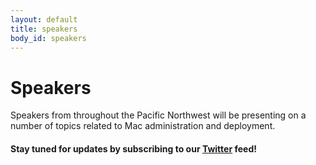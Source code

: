 ```yaml
---
layout: default
title: speakers
body_id: speakers
---
```


# Speakers

<p class="lead">
Speakers from throughout the Pacific Northwest will be presenting on a number of topics related to Mac administration and deployment.
</p>

#### Stay tuned for updates by subscribing to our [Twitter](https://twitter.com/intent/follow?&screen_name=MacDevOpsYVR) feed!
<br>

<!--<div class="col-xs-12 pull-left thumbnail">
  <img class="headshot-img" src="/assets/clay200.jpg">
  <div class="responsive">
    <h4>Clay Caviness</h4>
    <p class="lead">
    Clay Caviness has been a Mac and UNIX systems engineer since the early 90s and was thrilled when NeXT bought Apple. Clay currently works for Google in New York City.
    </p>
  </div>
</div>
-->
<!--
<div class="col-xs-12 pull-left thumbnail">
  <img class="headshot-img" src="/assets/chilcote.jpg">
  <div class="responsive">
    <h4>Joseph Chilcote</h4>
    <p class="lead">
      Joseph Chilcote is a Senior Systems Engineer at Splunk. Instigator of vfuse: https://github.com/chilcote/vfuse
    </p>
  </div>
</div>

<div class="col-xs-12 pull-left thumbnail">
  <img class="headshot-img" src="/assets/mike_dodge_218x208.jpg">
  <div class="responsive">
    <h4>Mike Dodge</h4>
    <p class="lead">
      Mike Dodge is a Client Platform Engineer at Facebook.
    </p>
  </div>
</div>

<div class="col-xs-12 pull-left thumbnail">
  <img class="headshot-img" src="/assets/eigerman.jpg">
  <div class="responsive">
    <h4>Edward Eigerman</h4>
    <p class="lead">
      Edward Eigerman is a Macintosh System Administrator at Google.
    </p>
  </div>
</div>

<div class="col-xs-12 pull-left thumbnail">
  <img class="headshot-img" src="/assets/keeley.jpg">
  <div class="responsive">
    <h4>Samuel Keeley</h4>
    <p class="lead">
      Samuel Keeley is a Site Reliability Engineer at Dropbox.
    </p>
  </div>
</div>

<div class="col-xs-12 pull-left thumbnail">
  <img class="headshot-img" src="/assets/MichaelLynn200.png">
  <div class="responsive">
    <h4>Michael Lynn</h4>
    <p class="lead">
      Michael Lynn is a system administrator for a moderately sized government department in Washington state. He is obsessed with python and OS X.
    </p>
  </div>
  
</div>
<div class="col-xs-12 pull-left thumbnail">
  <img class="headshot-img" src="/assets/nick_mcspadden_233.jpg">
  <div class="responsive">
    <h4>Nick McSpadden</h4>
    <p class="lead">
      Nick McSpadden is the Client Systems Manager at Schools of the Sacred Heart, San Francisco. He is in charge of the deployment of all client workstations and devices, including the faculty laptops and the school's 1:1 iPad program. Blog: https://osxdominion.wordpress.com
    </p>
  </div>
</div>

<div class="col-xs-12 pull-left thumbnail">
  <img class="headshot-img" src="/assets/neagle.jpg">
  <div class="responsive">
    <h4>Greg Neagle</h4>
    <p class="lead">
      Greg Neagle is a Sr. Systems Engineer at a large animation studio. Creator of Munki, which is currently in use at organizations all over the world, managing software for tens of thousands of Macs: https://github.com/munki/munki
    </p>
  </div>
</div>

<div class="col-xs-12 pull-left thumbnail">
  <img class="headshot-img" src="/assets/robson.jpg">
  <div class="responsive">
    <h4>Wade Robson</h4>
    <p class="lead">
      Wade Robson has worked for BC's largest Apple Reseller, now he's wrangling macs for urthecast
    </p>
  </div>
</div>
<div class="col-xs-12 pull-left thumbnail">
  <img class="headshot-img" src="/assets/shott.jpg">
  <div class="responsive">
    <h4>Riley Shott</h4>
    <p class="lead">
      Riley Shott, recovering Puppet master, is now working his magic with Chef recipes.
    </p>
  </div>
</div>

<div class="col-xs-12 pull-left thumbnail">
  <img class="headshot-img" src="/assets/tim_sutton_200.jpeg">
  <div class="responsive">
    <h4>Tim Sutton</h4>
    <p class="lead">
      Tim Sutton is a Mac sysadmin in the Faculty of Fine Arts at Concordia University in Montreal. He also maintains a several open-source tools for Mac sysadmins, tries (when possible) to solve problems using code instead of labour. Blog: http://macops.ca.
    </p>
  </div>
</div>

<div class="col-xs-12 pull-left thumbnail">
  <img class="headshot-img" src="/assets/dgj_200x200.jpg">
  <div class="responsive">
    <h4>Brian Warsing</h4>
    <p class="lead">
      Brian Warsing is technical lead for the managed Mac project at SFU. Managedmac is a Puppet module designed to make OS X configuration simple. See: http://dayglojesus.github.io/managedmac/
    </p>
  </div>
</div>
-->
